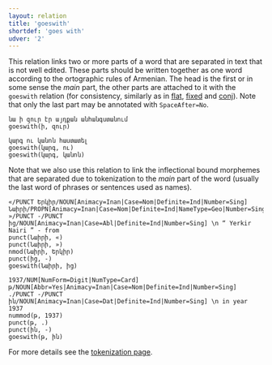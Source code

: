 ```yaml
---
layout: relation
title: 'goeswith'
shortdef: 'goes with'
udver: '2'
---
```


This relation links two or more parts of a word that are separated in text that is not well edited.
These parts should be written together as one word according to the ortographic rules of Armenian.
The head is the first or in some sense the _main_ part, the other parts are attached to it with the `goeswith` relation (for consistency, similarly as in [flat](), [fixed]() and [conj]()).
Note that only the last part may be annotated with `SpaceAfter=No`.

~~~ sdparse
նա ի զուր էր այդքան անհանգստանում
goeswith(ի, զուր)
~~~

~~~ sdparse
կարգ ու կանոն հաստատել
goeswith(կարգ, ու)
goeswith(կարգ, կանոն)
~~~

Note that we also use this relation to link the inflectional bound morphemes that are separated due to tokenization to the _main_ part of the word (usually the last word of phrases or sentences used as names).

~~~ sdparse
«/PUNCT Երկիր/NOUN[Animacy=Inan|Case=Nom|Definite=Ind|Number=Sing] Նաիրի/PROPN[Animacy=Inan|Case=Nom|Definite=Ind|NameType=Geo|Number=Sing] »/PUNCT -/PUNCT ից/NOUN[Animacy=Inan|Case=Abl|Definite=Ind|Number=Sing] \n “ Yerkir Nairi ” - from
punct(Նաիրի, «)
punct(Նաիրի, »)
nmod(Նաիրի, Երկիր)
punct(ից, -)
goeswith(Նաիրի, ից)
~~~

~~~ sdparse
1937/NUM[NumForm=Digit|NumType=Card] թ/NOUN[Abbr=Yes|Animacy=Inan|Case=Nom|Definite=Ind|Number=Sing] ./PUNCT -/PUNCT ին/NOUN[Animacy=Inan|Case=Dat|Definite=Ind|Number=Sing] \n in year 1937
nummod(թ, 1937)
punct(թ, .)
punct(ին, -)
goeswith(թ, ին)
~~~

For more details see the [tokenization page](http://universaldependencies.org/hy/tokenization.html).
